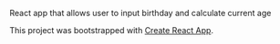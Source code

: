 React app that allows user to input birthday and calculate current age

This project was bootstrapped with [Create React App](https://github.com/facebook/create-react-app).
